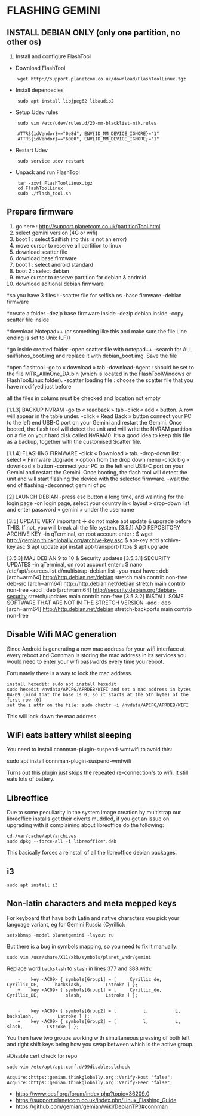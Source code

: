 
# FLASHING GEMINI
## INSTALL DEBIAN ONLY (only one partition, no other os)
1. Install and configure FlashTool

- Download FlashTool 
```
    wget http://support.planetcom.co.uk/download/FlashToolLinux.tgz
```
- Install dependecies
```
    sudo apt install libjpeg62 libaudio2
```
- Setup Udev rules

```
    sudo vim /etc/udev/rules.d/20-mm-blacklist-mtk.rules
```
```
    ATTRS{idVendor}=="0e8d", ENV{ID_MM_DEVICE_IGNORE}="1"
    ATTRS{idVendor}=="6000", ENV{ID_MM_DEVICE_IGNORE}="1"
```
- Restart Udev
```
    sudo service udev restart
```
- Unpack and run FlashTool
```
    tar -zxvf FlashToolLinux.tgz
    cd FlashToolLinux
    sudo ./flash_tool.sh
```

## Prepare firmware
1. go here :  http://support.planetcom.co.uk/partitionTool.html
2. select gemini version (4G or wifi)
3. boot 1 : select Sailfish (no this is not an error)
4. move cursor to reserve all partition to linux
5. download scatter file
6. download base firmware
7. boot 1 : select android standard
8. boot 2 : select debian
9. move cursor to reserve partition for debian & android
10. download aditional debian firmware

*so you have 3 files :
-scatter file for selfish os
-base firmware
-debian firmware

*create a folder
-dezip base firmware inside
-dezip debian inside
-copy scatter file inside

*download Notepad++ (or something like this and make sure the file Line ending is set to Unix (LF))

*go inside created folder
-open scatter file with notepad++
-search for ALL sailfishos_boot.img and replace it with debian_boot.img. Save the file

*open flashtool
-go to « download » tab
-download-Agent : should be set to the file MTK_AllInOne_DA.bin (which is located in the FlashToolWindows or FlashToolLinux folder).
-scatter loading file : choose the scatter file that you have modifyed just before

all the files  in colums must be checked and location not empty

[1.1.3] BACKUP NVRAM
-go to « readback » tab
-click « add » button. A row will appear in the table under.
-click « Read Back » button
connect your PC to the left end USB-C port on your Gemini and restart the Gemini. Once booted, the flash tool will detect the unit and will write the NVRAM partition on a file on your hard disk called NVRAM0. It’s a good idea to keep this file as a backup, together with the customised Scatter file.

[1.1.4] FLASHING FIRMWARE
-click « Download » tab.
-drop-down list : select « Firmware Upgrade » option from the drop down menu
-click big « download » button
-connect your PC to the left end USB-C port on your Gemini and restart the Gemini. Once booting, the flash tool will detect the unit and will start flashing the device with the selected firmware.
-wait the end of flashing
-deconnect gemini of pc


[2] LAUNCH DEBIAN
-press esc button a long time, and wainting for the login page
-on login page, select your country in « layout » drop-down list and enter password « gemini » under the username


[3.5] UPDATE
VERY important -> do not make apt update & upgrade before THIS. If not, you will break all the file system.
[3.5.1] ADD REPOSITORY ARCHIVE KEY
-in qTerminal, on root account enter :
$ wget http://gemian.thinkglobally.org/archive-key.asc
$ apt-key add archive-key.asc
$ apt update
apt install apt-transport-https
$ apt upgrade

[3.5.3] MAJ DEBIAN 9 to 10 & Security updates
[3.5.3.1] SECURITY UPDATES
-in qTerminal, on root account enter :
$ nano /etc/apt/sources.list.d/multistrap-debian.list
-you must have :
deb [arch=arm64] http://http.debian.net/debian stretch main contrib non-free
deb-src [arch=arm64] http://http.debian.net/debian stretch main contrib non-free
-add :
deb [arch=arm64] http://security.debian.org/debian-security stretch/updates main contrib non-free
[3.5.3.2] INSTALL SOME SOFTWARE THAT ARE NOT IN THE STRETCH VERSION
-add :
deb [arch=arm64] http://http.debian.net/debian stretch-backports main contrib non-free

## Disable Wifi MAC generation

Since Android is generating a new mac address for your wifi interface at every reboot and Connman is storing the mac address in its services you would need to enter your wifi passwords every time you reboot.

Fortunately there is a way to lock the mac address.

    install hexedit: sudo apt install hexedit
    sudo hexedit /nvdata/APCFG/APRDEB/WIFI and set a mac address in bytes 04-09 (mind that the base is 0, so it starts at the 5th byte) of the first row (0)
    set the i attr on the file: sudo chattr +i /nvdata/APCFG/APRDEB/WIFI

This will lock down the mac address.

## WiFi eats battery whilst sleeping

You need to install connman-plugin-suspend-wmtwifi to avoid this:

sudo apt install connman-plugin-suspend-wmtwifi

Turns out this plugin just stops the repeated re-connection's to wifi. It still eats lots of battery.

## Libreoffice

Due to some peculiarity in the system image creation by multistrap our libreoffice installs get their diverts muddled, if you get an issue on upgrading with it complaining about libreoffice do the following:

    cd /var/cache/apt/archives
    sudo dpkg --force-all -i libreoffice*.deb

This basically forces a reinstall of all the libreoffice debian packages.

## i3

    sudo apt install i3

## Non-latin characters and meta mepped keys

For keyboard that have both Latin and native characters you pick your language variant, eg for Gemini Russia (Cyrillic):

    setxkbmap -model planetgemini -layout ru

But there is a bug in symbols mapping, so you need to fix it manually:

    sudo vim /usr/share/X11/xkb/symbols/planet_vndr/gemini


Replace word `backslash` to `slash` in lines 377 and 388 with: 
```
    -    key <AC09> { symbols[Group1] = [     Cyrillic_de,      Cyrillic_DE,      backslash,         Lstroke ] };
    +    key <AC09> { symbols[Group1] = [     Cyrillic_de,      Cyrillic_DE,          slash,         Lstroke ] };


    -    key <AC09> { symbols[Group2] = [          l,          L,      backslash,         Lstroke ] };
    +    key <AC09> { symbols[Group2] = [          l,          L,          slash,         Lstroke ] };
```


You then have two groups working with simultaneous pressing of both left and right shift keys being how you swap between which is the active group.


#Disable cert check for repo

    sudo vim /etc/apt/apt.conf.d/99disablesslcheck

    Acquire::https::gemian.thinkglobally.org::Verify-Host "false";
    Acquire::https::gemian.thinkglobally.org::Verify-Peer "false";

* https://www.oesf.org/forum/index.php?topic=36209.0
* https://support.planetcom.co.uk/index.php/Linux_Flashing_Guide
* https://github.com/gemian/gemian/wiki/DebianTP3#connman